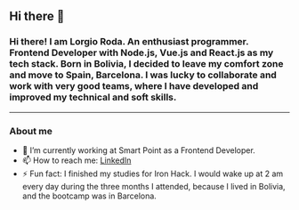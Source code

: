 ## Hi there 👋
###  **Hi there! I am Lorgio Roda. An enthusiast programmer. Frontend Developer with Node.js, Vue.js and React.js as my tech stack. Born in Bolivia, I decided to leave my comfort zone and move to Spain, Barcelona. I was lucky to collaborate and work with very good teams, where I have developed and improved my technical and soft skills.**
------------

### About me
- 💼 I’m currently working at Smart Point as a Frontend Developer.
- 📫 How to reach me: [LinkedIn](https://www.linkedin.com/in/lorgio-roda-roca/ "Link")
- ⚡ Fun fact: I finished my studies for Iron Hack. I would wake up at 2 am every day during the three months I attended, because I lived in Bolivia, and the bootcamp was in Barcelona.

